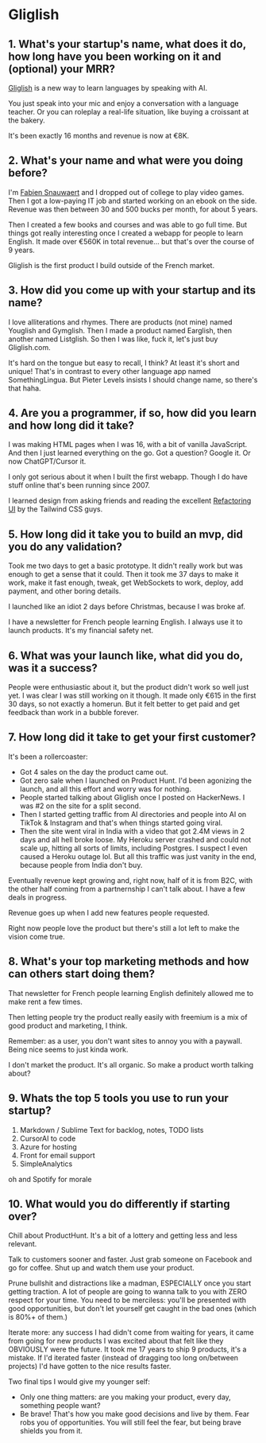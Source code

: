 # Gliglish

## 1. What's your startup's name, what does it do, how long have you been working on it and (optional) your MRR?

[Gliglish](https://gliglish.com) is a new way to learn languages by speaking with AI.

You just speak into your mic and enjoy a conversation with a language teacher. Or you can roleplay a real-life situation, like buying a croissant at the bakery.

It's been exactly 16 months and revenue is now at €8K.


## 2. What's your name and what were you doing before?

I'm [Fabien Snauwaert](https://fabiensnauwaert.com/) and I dropped out of college to play video games. Then I got a low-paying IT job and started working on an ebook on the side. Revenue was then between 30 and 500 bucks per month, for about 5 years.

Then I created a few books and courses and was able to go full time. But things got really interesting once I created a webapp for people to learn English. It made over €560K in total revenue… but that's over the course of 9 years.

Gliglish is the first product I build outside of the French market.


## 3. How did you come up with your startup and its name?

I love alliterations and rhymes. There are products (not mine) named Youglish and Gymglish. Then I made a product named Earglish, then another named Listglish. So then I was like, fuck it, let's just buy Gliglish.com.

It's hard on the tongue but easy to recall, I think? At least it's short and unique! That's in contrast to every other language app named SomethingLingua. But Pieter Levels insists I should change name, so there's that haha.


## 4. Are you a programmer, if so, how did you learn and how long did it take?

I was making HTML pages when I was 16, with a bit of vanilla JavaScript. And then I just learned everything on the go. Got a question? Google it. Or now ChatGPT/Cursor it.

I only got serious about it when I built the first webapp. Though I do have stuff online that's been running since 2007.

I learned design from asking friends and reading the excellent [Refactoring UI](https://refactoringui.com) by the Tailwind CSS guys.


## 5. How long did it take you to build an mvp, did you do any validation?

Took me two days to get a basic prototype. It didn't really work but was enough to get a sense that it could. Then it took me 37 days to make it work, make it fast enough, tweak, get WebSockets to work, deploy, add payment, and other boring details.

I launched like an idiot 2 days before Christmas, because I was broke af.

I have a newsletter for French people learning English. I always use it to launch products. It's my financial safety net.


## 6. What was your launch like, what did you do, was it a success?

People were enthusiastic about it, but the product didn't work so well just yet. I was clear I was still working on it though. It made only €615 in the first 30 days, so not exactly a homerun. But it felt better to get paid and get feedback than work in a bubble forever.


## 7. How long did it take to get your first customer?

It's been a rollercoaster:

- Got 4 sales on the day the product came out.
- Got zero sale when I launched on Product Hunt. I'd been agonizing the launch, and all this effort and worry was for nothing.
- People started talking about Gliglish once I posted on HackerNews. I was #2 on the site for a split second.
- Then I started getting traffic from AI directories and people into AI on TikTok & Instagram and that's when things started going viral.
- Then the site went viral in India with a video that got 2.4M views in 2 days and all hell broke loose. My Heroku server crashed and could not scale up, hitting all sorts of limits, including Postgres. I suspect I even caused a Heroku outage lol. But all this traffic was just vanity in the end, because people from India don't buy.

Eventually revenue kept growing and, right now, half of it is from B2C, with the other half coming from a partnernship I can't talk about. I have a few deals in progress.

Revenue goes up when I add new features people requested.

Right now people love the product but there's still a lot left to make the vision come true.


## 8. What's your top marketing methods and how can others start doing them?

That newsletter for French people learning English definitely allowed me to make rent a few times.

Then letting people try the product really easily with freemium is a mix of good product and marketing, I think.

Remember: as a user, you don't want sites to annoy you with a paywall. Being nice seems to just kinda work.

I don't market the product. It's all organic. So make a product worth talking about?


## 9. Whats the top 5 tools you use to run your startup?

1. Markdown / Sublime Text for backlog, notes, TODO lists
2. CursorAI to code
3. Azure for hosting
4. Front for email support
5. SimpleAnalytics

oh and Spotify for morale


## 10. What would you do differently if starting over?

Chill about ProductHunt. It's a bit of a lottery and getting less and less relevant.

Talk to customers sooner and faster. Just grab someone on Facebook and go for coffee. Shut up and watch them use your product.

Prune bullshit and distractions like a madman, ESPECIALLY once you start getting traction. A lot of people are going to wanna talk to you with ZERO respect for your time. You need to be merciless: you'll be presented with good opportunities, but don't let yourself get caught in the bad ones (which is 80%+ of them.)

Iterate more: any success I had didn't come from waiting for years, it came from going for new products I was excited about that felt like they OBVIOUSLY were the future. It took me 17 years to ship 9 products, it's a mistake. If I'd iterated faster (instead of dragging too long on/between projects) I'd have gotten to the nice results faster.

Two final tips I would give my younger self:

- Only one thing matters: are you making your product, every day, something people want?
- Be brave! That's how you make good decisions and live by them. Fear robs you of opportunities. You will still feel the fear, but being brave shields you from it.